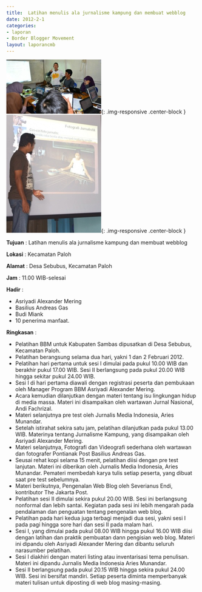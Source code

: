 ```yaml
---
title:  Latihan menulis ala jurnalisme kampung dan membuat webblog 
date: 2012-2-1
categories:
- laporan
- Border Blogger Movement
layout: laporancmb
---
```


![250px-Februari_1_2012_Pelatihan_BBM_di_Paloh_Sambas.jpg](/_uploads/250px-Februari_1_2012_Pelatihan_BBM_di_Paloh_Sambas.jpg){: .img-responsive .center-block }
![250px-Februari_2_2012_Pelatihan_BBM_di_Paloh_Sambas.jpg](/_uploads/250px-Februari_2_2012_Pelatihan_BBM_di_Paloh_Sambas.jpg){: .img-responsive .center-block }

**Tujuan** :  Latihan menulis ala jurnalisme kampung dan membuat webblog 

**Lokasi** :  Kecamatan Paloh 

**Alamat** :  Desa Sebubus, Kecamatan Paloh 

**Jam** :  11.00 WIB-selesai 

**Hadir** :
* Asriyadi Alexander Mering
* Basilius Andreas Gas
* Budi Miank
* 10 penerima manfaat.

**Ringkasan** :
* Pelatihan BBM untuk Kabupaten Sambas dipusatkan di Desa Sebubus, Kecamatan Paloh.
* Pelatihan berangsung selama dua hari, yakni 1 dan 2 Februari 2012.
* Pelatihan hari pertama untuk sesi I dimulai pada pukul 10.00 WIB  dan berakhir pukul 17.00 WIB. Sesi II berlangsung pada pukul 20.00 WIB  hingga sekitar pukul 24.00 WIB.
* Sesi I di hari pertama diawali dengan registrasi peserta dan pembukaan oleh Manager Program BBM Asriyadi Alexander Mering.
* Acara kemudian dilanjutkan dengan materi tentang isu lingkungan  hidup di media massa. Materi ini disampaikan oleh wartawan Jurnal  Nasional, Andi Fachrizal.
* Materi selanjutnya pre test oleh Jurnalis Media Indonesia, Aries Munandar.
* Setelah istirahat sekira satu jam, pelatihan dilanjutkan pada pukul  13.00 WIB. Materinya tentang Jurnalisme Kampung, yang disampaikan oleh Asriyadi Alexander Mering.
* Materi selanjutnya, Fotografi dan Videografi sederhana oleh wartawan dan fotografer Pontianak Post Basilius Andreas Gas.
* Seusai rehat kopi selama 15 menit, pelatihan diisi dengan pre test  lanjutan. Materi ini diberikan oleh Jurnalis Media Indonesia, Aries  Munandar. Pemateri membedah karya tulis setiap peserta, yang dibuat saat  pre test sebelumnya.
* Materi berikutnya, Pengenalan Web Blog oleh Severianus Endi, kontributor The Jakarta Post. 
* Pelatihan sesi II dimulai sekira pukul 20.00 WIB. Sesi ini  berlangsung nonformal dan lebih santai. Kegiatan pada sesi ini lebih  mengarah pada pendalaman dan penguatan tentang pengenalan web blog.
* Pelatihan pada hari kedua juga terbagi menjadi dua sesi, yakni sesi I pada pagi hingga sore hari dan sesi II pada malam hari.
* Sesi I, yang dimulai pada pukul 08.00 WIB hingga pukul 16.00 WIB  diisi dengan latihan dan praktik pembuatan dann pengisian web blog.  Materi ini dipandu oleh Asriyadi Alexander Mering dan dibantu seluruh narasumber pelatihan.
* Sesi I diakhiri dengan materi listing atau inventarisasi tema  penulisan. Materi ini dipandu Jurnalis Media Indonesia Aries Munandar.
* Sesi II berlangsung pada pukul 20.15 WIB hingga sekira pukul 24.00  WIB. Sesi ini bersifat mandiri. Setiap peserta diminta memperbanyak  materi tulisan untuk diposting di web blog masing-masing.


